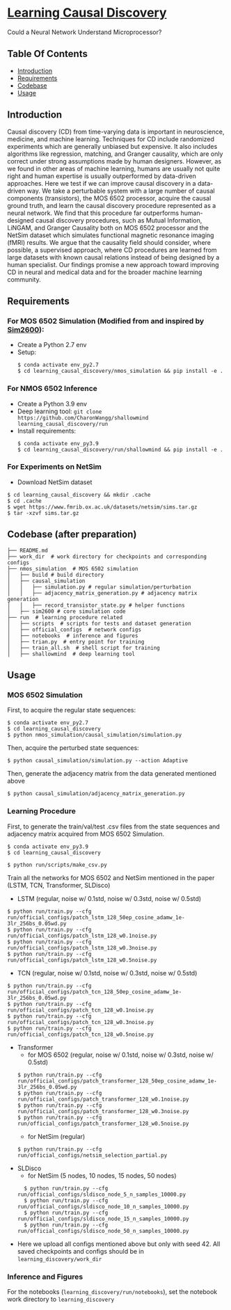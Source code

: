 # [Learning Causal Discovery](https://arxiv.org/abs/2209.05598)
Could a Neural Network Understand Microprocessor?

## Table Of Contents
-  [Introduction](#introduction)
-  [Requirements](#requirements)
-  [Codebase](#codebase)
-  [Usage](#usage)

## Introduction  
Causal discovery (CD) from time-varying data is important in neuroscience, 
medicine, and machine learning. Techniques for CD include randomized 
experiments which are generally unbiased but expensive. It also includes 
algorithms like regression, matching, and Granger causality, which are 
only correct under strong assumptions made by human designers. However, 
as we found in other areas of machine learning, humans are usually not 
quite right and human expertise is usually outperformed by data-driven 
approaches. Here we test if we can improve causal discovery in a 
data-driven way. We take a perturbable system with a large number of 
causal components (transistors), the MOS 6502 processor, acquire the 
causal ground truth, and learn the causal discovery procedure represented
as a neural network. We find that this procedure far outperforms 
human-designed causal discovery procedures, such as Mutual Information, 
LiNGAM, and Granger Causality both on MOS 6502 processor and the NetSim 
dataset which simulates functional magnetic resonance imaging (fMRI) 
results. We argue that the causality field should consider, where possible, 
a supervised approach, where CD procedures are learned from large datasets
with known causal relations instead of being designed by a human 
specialist. Our findings promise a new approach toward improving CD 
in neural and medical data and for the broader machine learning community.
## Requirements
### For MOS 6502 Simulation (Modified from and inspired by [Sim2600](https://github.com/ericmjonas/Sim2600)):  
* Create a Python 2.7 env
* Setup:
    ```
    $ conda activate env_py2.7
    $ cd learning_causal_discovery/nmos_simulation && pip install -e .
    ```
### For NMOS 6502 Inference
* Create a Python 3.9 env
* Deep learning tool: `git clone https://github.com/CharonWangg/shallowmind learning_causal_discovery/run`
* Install requirements:
    ```
    $ conda activate env_py3.9
    $ cd learning_causal_discovery/run/shallowmind && pip install -e .
    ```
  
### For Experiments on NetSim
* Download NetSim dataset
```
$ cd learning_causal_discovery && mkdir .cache
$ cd .cache
$ wget https://www.fmrib.ox.ac.uk/datasets/netsim/sims.tar.gz
$ tar -xzvf sims.tar.gz
```

## Codebase (after preparation)
```
├── README.md
├── work_dir  # work directory for checkpoints and corresponding configs
├── nmos_simulation  # MOS 6502 simulation
│   ├── build # build directory
│   ├── causal_simulation
│   │   ├── simulation.py # regular simulation/perturbation
│   │   ├── adjacency_matrix_generation.py # adjacency matrix generation
│   │   ├── record_transistor_state.py # helper functions
│   ├── sim2600 # core simulation code
├── run  # learning procedure related
│   ├── scripts  # scripts for tests and dataset generation
│   ├── official_configs  # network configs
│   ├── notebooks  # inference and figures
│   ├── trian.py  # entry point for training
│   ├── train_all.sh  # shell script for training
│   ├── shallowmind  # deep learning tool
```
## Usage
### MOS 6502 Simulation
First, to acquire the regular state sequences:
```
$ conda activate env_py2.7
$ cd learning_causal_discovery
$ python nmos_simulation/causal_simulation/simulation.py
```
Then, acquire the perturbed state sequences:
```
$ python causal_simulation/simulation.py --action Adaptive
```
Then, generate the adjacency matrix from the data generated mentioned above
```
$ python causal_simulation/adjacency_matrix_generation.py
```
### Learning Procedure
First, to generate the train/val/test .csv files from the state sequences and adjacency matrix acquired from
MOS 6502 Simulation.
```
$ conda activate env_py3.9
$ cd learning_causal_discovery
```
```
$ python run/scripts/make_csv.py
```
Train all the networks for MOS 6502 and NetSim mentioned in the paper (LSTM, TCN, Transformer, SLDisco)
* LSTM (regular, noise w/ 0.1std, noise w/ 0.3std, noise w/ 0.5std)
```
$ python run/train.py --cfg run/official_configs/patch_lstm_128_50ep_cosine_adamw_1e-3lr_256bs_0.05wd.py
$ python run/train.py --cfg run/official_configs/patch_lstm_128_w0.1noise.py
$ python run/train.py --cfg run/official_configs/patch_lstm_128_w0.3noise.py
$ python run/train.py --cfg run/official_configs/patch_lstm_128_w0.5noise.py
```
* TCN (regular, noise w/ 0.1std, noise w/ 0.3std, noise w/ 0.5std)
```
$ python run/train.py --cfg run/official_configs/patch_tcn_128_50ep_cosine_adamw_1e-3lr_256bs_0.05wd.py
$ python run/train.py --cfg run/official_configs/patch_tcn_128_w0.1noise.py
$ python run/train.py --cfg run/official_configs/patch_tcn_128_w0.3noise.py
$ python run/train.py --cfg run/official_configs/patch_tcn_128_w0.5noise.py
```
* Transformer 
  * for MOS 6502 (regular, noise w/ 0.1std, noise w/ 0.3std, noise w/ 0.5std)
  ```
  $ python run/train.py --cfg run/official_configs/patch_transformer_128_50ep_cosine_adamw_1e-3lr_256bs_0.05wd.py
  $ python run/train.py --cfg run/official_configs/patch_transformer_128_w0.1noise.py
  $ python run/train.py --cfg run/official_configs/patch_transformer_128_w0.3noise.py
  $ python run/train.py --cfg run/official_configs/patch_transformer_128_w0.5noise.py
  ```
  * for NetSim (regular)
  ```
  $ python run/train.py --cfg run/official_configs/netsim_selection_partial.py
  ```
* SLDisco 
  * for NetSim (5 nodes, 10 nodes, 15 nodes, 50 nodes)
  ```
    $ python run/train.py --cfg run/official_configs/sldisco_node_5_n_samples_10000.py
    $ python run/train.py --cfg run/official_configs/sldisco_node_10_n_samples_10000.py
    $ python run/train.py --cfg run/official_configs/sldisco_node_15_n_samples_10000.py
    $ python run/train.py --cfg run/official_configs/sldisco_node_50_n_samples_10000.py
  ```
* Here we upload all configs mentioned above but only with seed 42.
All saved checkpoints and configs should be in `learning_discovery/work_dir`
### Inference and Figures
For the notebooks (`learning_discovery/run/notebooks`), set the notebook work directory to `learning_discovery`



